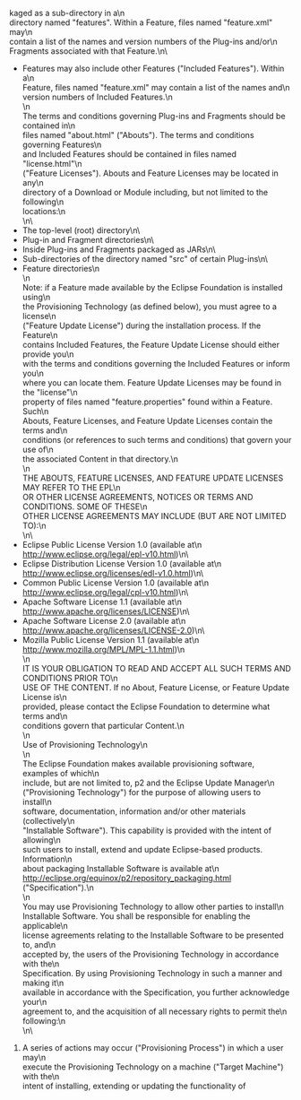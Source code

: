 kaged as a sub-directory in a\n\
    directory named "features". Within a Feature, files named "feature.xml" may\n\
    contain a list of the names and version numbers of the Plug-ins and/or\n\
    Fragments associated with that Feature.\n\
-   Features may also include other Features ("Included Features"). Within a\n\
    Feature, files named "feature.xml" may contain a list of the names and\n\
    version numbers of Included Features.\n\
\n\
The terms and conditions governing Plug-ins and Fragments should be contained in\n\
files named "about.html" ("Abouts"). The terms and conditions governing Features\n\
and Included Features should be contained in files named "license.html"\n\
("Feature Licenses"). Abouts and Feature Licenses may be located in any\n\
directory of a Download or Module including, but not limited to the following\n\
locations:\n\
\n\
-   The top-level (root) directory\n\
-   Plug-in and Fragment directories\n\
-   Inside Plug-ins and Fragments packaged as JARs\n\
-   Sub-directories of the directory named "src" of certain Plug-ins\n\
-   Feature directories\n\
\n\
Note: if a Feature made available by the Eclipse Foundation is installed using\n\
the Provisioning Technology (as defined below), you must agree to a license\n\
("Feature Update License") during the installation process. If the Feature\n\
contains Included Features, the Feature Update License should either provide you\n\
with the terms and conditions governing the Included Features or inform you\n\
where you can locate them. Feature Update Licenses may be found in the "license"\n\
property of files named "feature.properties" found within a Feature. Such\n\
Abouts, Feature Licenses, and Feature Update Licenses contain the terms and\n\
conditions (or references to such terms and conditions) that govern your use of\n\
the associated Content in that directory.\n\
\n\
THE ABOUTS, FEATURE LICENSES, AND FEATURE UPDATE LICENSES MAY REFER TO THE EPL\n\
OR OTHER LICENSE AGREEMENTS, NOTICES OR TERMS AND CONDITIONS. SOME OF THESE\n\
OTHER LICENSE AGREEMENTS MAY INCLUDE (BUT ARE NOT LIMITED TO):\n\
\n\
-   Eclipse Public License Version 1.0 (available at\n\
    http://www.eclipse.org/legal/epl-v10.html)\n\
-   Eclipse Distribution License Version 1.0 (available at\n\
    http://www.eclipse.org/licenses/edl-v1.0.html)\n\
-   Common Public License Version 1.0 (available at\n\
    http://www.eclipse.org/legal/cpl-v10.html)\n\
-   Apache Software License 1.1 (available at\n\
    http://www.apache.org/licenses/LICENSE)\n\
-   Apache Software License 2.0 (available at\n\
    http://www.apache.org/licenses/LICENSE-2.0)\n\
-   Mozilla Public License Version 1.1 (available at\n\
    http://www.mozilla.org/MPL/MPL-1.1.html)\n\
\n\
IT IS YOUR OBLIGATION TO READ AND ACCEPT ALL SUCH TERMS AND CONDITIONS PRIOR TO\n\
USE OF THE CONTENT. If no About, Feature License, or Feature Update License is\n\
provided, please contact the Eclipse Foundation to determine what terms and\n\
conditions govern that particular Content.\n\
\n\
Use of Provisioning Technology\n\
\n\
The Eclipse Foundation makes available provisioning software, examples of which\n\
include, but are not limited to, p2 and the Eclipse Update Manager\n\
("Provisioning Technology") for the purpose of allowing users to install\n\
software, documentation, information and/or other materials (collectively\n\
"Installable Software"). This capability is provided with the intent of allowing\n\
such users to install, extend and update Eclipse-based products. Information\n\
about packaging Installable Software is available at\n\
http://eclipse.org/equinox/p2/repository_packaging.html ("Specification").\n\
\n\
You may use Provisioning Technology to allow other parties to install\n\
Installable Software. You shall be responsible for enabling the applicable\n\
license agreements relating to the Installable Software to be presented to, and\n\
accepted by, the users of the Provisioning Technology in accordance with the\n\
Specification. By using Provisioning Technology in such a manner and making it\n\
available in accordance with the Specification, you further acknowledge your\n\
agreement to, and the acquisition of all necessary rights to permit the\n\
following:\n\
\n\
1.  A series of actions may occur ("Provisioning Process") in which a user may\n\
    execute the Provisioning Technology on a machine ("Target Machine") with the\n\
    intent of installing, extending or updating the functionality of